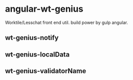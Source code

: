 # angular-wt-genius
Worktile/Lesschat front end util.
build power by gulp angular.
## wt-genius-notify
## wt-genius-localData
## wt-genius-validatorName
